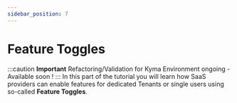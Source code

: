 ```yaml
---
sidebar_position: 7
---
```

# Feature Toggles

:::caution **Important** 
Refactoring/Validation for Kyma Environment ongoing - Available soon !
:::
In this part of the tutorial you will learn how SaaS providers can enable features for dedicated Tenants or single users using so-called **Feature Toggles**. 